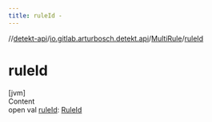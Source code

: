 ```yaml
---
title: ruleId -
---
```

//[detekt-api](../../index.md)/[io.gitlab.arturbosch.detekt.api](../index.md)/[MultiRule](index.md)/[ruleId](rule-id.md)



# ruleId  
[jvm]  
Content  
open val [ruleId](rule-id.md): [RuleId](../index.md#%5Bio.gitlab.arturbosch.detekt.api%2FRuleId%2F%2F%2FPointingToDeclaration%2F%5D%2FClasslikes%2F-931080397)  



